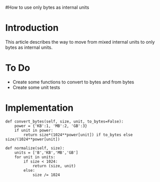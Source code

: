 #How to use only bytes as internal units

# Introduction #

This article describes the way to move from mixed internal units to only bytes as internal units.

# To Do #

  * Create some functions to convert to bytes and from bytes
  * Create some unit tests

# Implementation #

```
def convert_bytes(self, size, unit, to_bytes=False):
	power = {'KB':1, 'MB':2, 'GB':3}
	if unit in power:
		return size*(1024**power[unit]) if to_bytes else size/(1024**power[unit])
			
def normalize(self, size):
	units = ['B','KB','MB','GB']
	for unit in units:
		if size < 1024:
			return (size, unit)
		else:
			size /= 1024
```